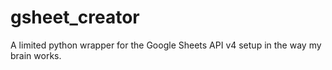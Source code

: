 # gsheet_creator
A limited python wrapper for the Google Sheets API v4 setup in the way my brain works.
